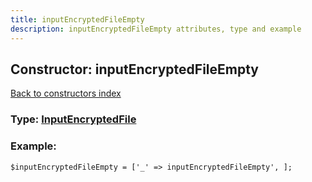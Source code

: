 ```yaml
---
title: inputEncryptedFileEmpty
description: inputEncryptedFileEmpty attributes, type and example
---
```

## Constructor: inputEncryptedFileEmpty  
[Back to constructors index](index.md)






### Type: [InputEncryptedFile](../types/InputEncryptedFile.md)


### Example:

```
$inputEncryptedFileEmpty = ['_' => inputEncryptedFileEmpty', ];
```